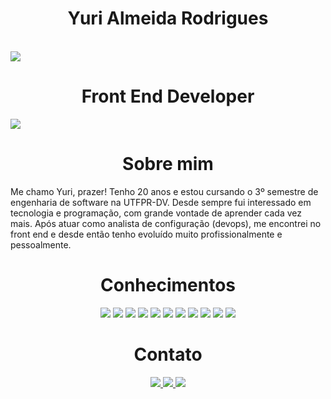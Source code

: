 <h1 align="center">Yuri Almeida Rodrigues</h1>

</br>
<img src="https://img.shields.io/badge/React-20232A?style=for-the-badge&logo=react&logoColor=61DAFB" />
<h1 align="center" justify="end"> Front End Developer</h1>
<img src="https://img.shields.io/badge/Next.JS-20232A?style=for-the-badge&logo=next.js&logoColor=white" />
</br>

<h1 align="center">Sobre mim</h1>
Me chamo Yuri, prazer! Tenho 20 anos e estou cursando o 3º semestre de engenharia de software na UTFPR-DV.
Desde sempre fui interessado em tecnologia e programação, com grande vontade de aprender cada vez mais. Após atuar como analista de configuração (devops), me encontrei no front end e desde então tenho evoluído muito profissionalmente e pessoalmente.

<h1 align="center">Conhecimentos</h1>

<p align="center">
  <img src="https://img.shields.io/badge/HTML5-E34F26?style=for-the-badge&logo=html5&logoColor=white" />
  <img src="https://img.shields.io/badge/CSS3-1572B6?style=for-the-badge&logo=css3&logoColor=white" />
  <img src="https://img.shields.io/badge/JavaScript-F7DF1E?style=for-the-badge&logo=javascript&logoColor=black" />
  <img src="https://img.shields.io/badge/TypeScript-007ACC?style=for-the-badge&logo=typescript&logoColor=white" />
  <img src="https://img.shields.io/badge/React-20232A?style=for-the-badge&logo=react&logoColor=61DAFB" />
  <img src="https://img.shields.io/badge/Next.JS-20232A?style=for-the-badge&logo=next.js&logoColor=white" />
  <img src="https://img.shields.io/badge/Sass-CC6699?style=for-the-badge&logo=sass&logoColor=white" />
  <img src="https://img.shields.io/badge/Tailwind_CSS-38B2AC?style=for-the-badge&logo=tailwind-css&logoColor=white" />
  <img src="https://img.shields.io/badge/styled--components-DB7093?style=for-the-badge&logo=styled-components&logoColor=white" />
  <img src="https://img.shields.io/badge/Bootstrap-563D7C?style=for-the-badge&logo=bootstrap&logoColor=white" />
  <img src="https://img.shields.io/badge/jQuery-0769AD?style=for-the-badge&logo=jquery&logoColor=white" />
</p>

<h1 align="center">Contato</h1>


<p align="center">
  <a href="https://www.linkedin.com/in/yuri-almeida-rodrigues/" target="_blank">
    <img src="https://img.shields.io/badge/-Linkedin-1572B6?style=for-the-badge&logo=Linkedin&logoColor=white" />
  </a>
   <a href="https://whats.link/yurirodrigues" target="_blank">
    <img src="https://img.shields.io/badge/-Whatsapp-25D366?style=for-the-badge&logo=Whatsapp&logoColor=white" />
  </a>
   <a href="mailto:yuri.rodrigues@codengage.com/" target="_blank">
    <img src="https://img.shields.io/badge/-Gmail-D14836?style=for-the-badge&logo=Gmail&logoColor=white" />
  </a>
</p>
